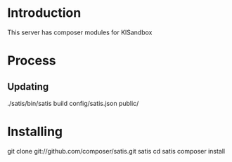 # Introduction

This server has composer modules for KlSandbox

# Process
## Updating
./satis/bin/satis build config/satis.json public/

# Installing
git clone git://github.com/composer/satis.git satis
cd satis
composer install

